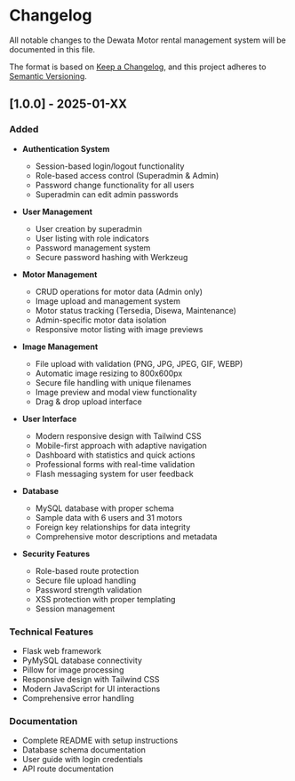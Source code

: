 # Changelog

All notable changes to the Dewata Motor rental management system will be documented in this file.

The format is based on [Keep a Changelog](https://keepachangelog.com/en/1.0.0/), and this project adheres to [Semantic Versioning](https://semver.org/spec/v2.0.0.html).

## [1.0.0] - 2025-01-XX

### Added
- **Authentication System**
  - Session-based login/logout functionality
  - Role-based access control (Superadmin & Admin)
  - Password change functionality for all users
  - Superadmin can edit admin passwords

- **User Management**
  - User creation by superadmin
  - User listing with role indicators
  - Password management system
  - Secure password hashing with Werkzeug

- **Motor Management**
  - CRUD operations for motor data (Admin only)
  - Image upload and management system
  - Motor status tracking (Tersedia, Disewa, Maintenance)
  - Admin-specific motor data isolation
  - Responsive motor listing with image previews

- **Image Management**
  - File upload with validation (PNG, JPG, JPEG, GIF, WEBP)
  - Automatic image resizing to 800x600px
  - Secure file handling with unique filenames
  - Image preview and modal view functionality
  - Drag & drop upload interface

- **User Interface**
  - Modern responsive design with Tailwind CSS
  - Mobile-first approach with adaptive navigation
  - Dashboard with statistics and quick actions
  - Professional forms with real-time validation
  - Flash messaging system for user feedback

- **Database**
  - MySQL database with proper schema
  - Sample data with 6 users and 31 motors
  - Foreign key relationships for data integrity
  - Comprehensive motor descriptions and metadata

- **Security Features**
  - Role-based route protection
  - Secure file upload handling
  - Password strength validation
  - XSS protection with proper templating
  - Session management

### Technical Features
- Flask web framework
- PyMySQL database connectivity
- Pillow for image processing
- Responsive design with Tailwind CSS
- Modern JavaScript for UI interactions
- Comprehensive error handling

### Documentation
- Complete README with setup instructions
- Database schema documentation
- User guide with login credentials
- API route documentation 
